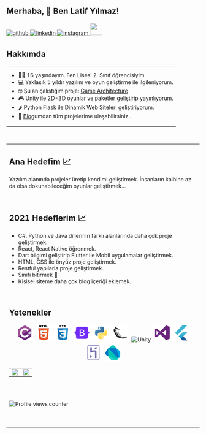 ## Merhaba, 👋 Ben Latif Yılmaz!  
  

<a href="https://github.com/LatifY" target="_blank">
<img src=https://img.shields.io/badge/github-%2324292e.svg?&style=for-the-badge&logo=github&logoColor=white alt=github style="margin-bottom: 5px;" />
</a>
<a href="https://www.linkedin.com/in/abdullatif-y%C4%B1lmaz-912a6b1b9/" target="_blank">
<img src=https://img.shields.io/badge/linkedin-%231E77B5.svg?&style=for-the-badge&logo=linkedin&logoColor=white alt=linkedin style="margin-bottom: 5px;" />
</a>
<a href="https://instagram.com/latifyilmaza" target="_blank">
<img src=https://img.shields.io/badge/instagram-%23000000.svg?&style=for-the-badge&logo=instagram&logoColor=white alt=instagram style="margin-bottom: 5px;" />
</a>
<a href="https://latifyilmaz.com" target="_blank">
<img src="https://latifyilmaz.com/static/image/favicon.png" style="margin-bottom: 5px;" width="32" height="32"/>
</a>  


## Hakkımda
<table><tr><td valign="top">

-  👦🏻 16 yaşındayım. Fen Lisesi 2. Sınıf öğrencisiyim.
-  💻 Yaklaşık 5 yıldır yazılım ve oyun geliştirme ile ilgileniyorum.
-  🤓 Şu an çalıştığım proje:  [Game Architecture](https://github.com/LatifY/GameArchitecture)
-  🎮 Unity ile 2D-3D oyunlar ve paketler geliştirip yayınlıyorum.
-  🌶 Python Flask ile Dinamik Web Siteleri geliştiriyorum.
-  📰 [Blog](https://latifyilmaz.com)umdan tüm projelerime ulaşabilirsiniz..
</td></tr></table>

<br/>

<table><tr><td valign="top">

## Ana Hedefim 📈

Yazılım alanında projeler üretip kendimi geliştirmek. İnsanların kalbine az da olsa dokunabileceğim oyunlar geliştirmek...

<br>

## 2021 Hedeflerim 📈

-  C#, Python ve Java dillerinin farklı alanlarında daha çok proje geliştirmek.
-  React, React Native öğrenmek.
-  Dart bilgimi geliştirip Flutter ile Mobil uygulamalar geliştirmek.
-  HTML, CSS ile önyüz proje geliştirmek.
-  Restful yapılarla proje geliştirmek.
-  Sınıfı bitirmek 🤨
-  Kişisel siteme daha çok blog içeriği eklemek.

<br/>  


## Yetenekler

<p align="center">
<img style="background-color:white; border-radius:5px; padding:3px;" src="https://raw.githubusercontent.com/devicons/devicon/master/icons/csharp/csharp-original.svg" alt="C#" width="40">
<img style="background-color:white; border-radius:5px; padding:3px;" src="https://raw.githubusercontent.com/devicons/devicon/master/icons/html5/html5-original-wordmark.svg" alt="HTML5" width="40"/>
<img style="background-color:white; border-radius:5px; padding:3px;" src="https://raw.githubusercontent.com/devicons/devicon/master/icons/css3/css3-original-wordmark.svg" alt="CSS3" width="40"/>
<img style="background-color:white; border-radius:5px; padding:3px;" src="https://github.com/devicons/devicon/blob/master/icons/bootstrap/bootstrap-plain.svg" alt="Bootstrap" width="40"/>
<img style="background-color:white; border-radius:5px; padding:3px;" src="https://github.com/devicons/devicon/blob/master/icons/python/python-original.svg" alt="Python" width="40"/>
<img style="background-color:white; border-radius:5px; padding:3px;" src="https://github.com/devicons/devicon/blob/master/icons/flask/flask-original.svg" alt="Flask" width="40"/>
<img style="background-color:white; border-radius:5px; padding:3px;" src="https://seeklogo.com/images/U/unity-logo-988A22E703-seeklogo.com.png" alt="Unity" width="40"/>
<img style="background-color:white; border-radius:5px; padding:3px;" src="https://github.com/devicons/devicon/blob/master/icons/visualstudio/visualstudio-plain.svg" alt="Visual Studio" width="40"/>
<img style="background-color:white; border-radius:5px; padding:3px;" src="https://github.com/devicons/devicon/blob/master/icons/flutter/flutter-original.svg" alt="Flutter" width="40"/>
<img style="background-color:white; border-radius:5px; padding:3px;" src="https://github.com/devicons/devicon/blob/master/icons/heroku/heroku-original.svg" alt="Heroku" width="40"/>
<img style="background-color:white; border-radius:5px; padding:3px;" src="https://github.com/devicons/devicon/blob/master/icons/dart/dart-original.svg" alt="Dart" width="40"/>
</p>



<table><tr><td valign="top" width="50%">

<img src="https://github-readme-stats.vercel.app/api?username=LatifY&theme=dark&show_icons=true&count_private=true&hide_border=true" align="left" style="width: 100%" />

</td><td valign="top" width="50%">

<img src="https://github-readme-stats.vercel.app/api/top-langs/?username=LatifY&theme=dark&hide_border=true&layout=compact" align="left" style="width: 100%" />

</td></tr></table>  

<br/>  

  

<br/>  

![Profile views counter](https://komarev.com/ghpvc/?username=LatifY&&style=flat-square)  
  

<br/>  


<br />
